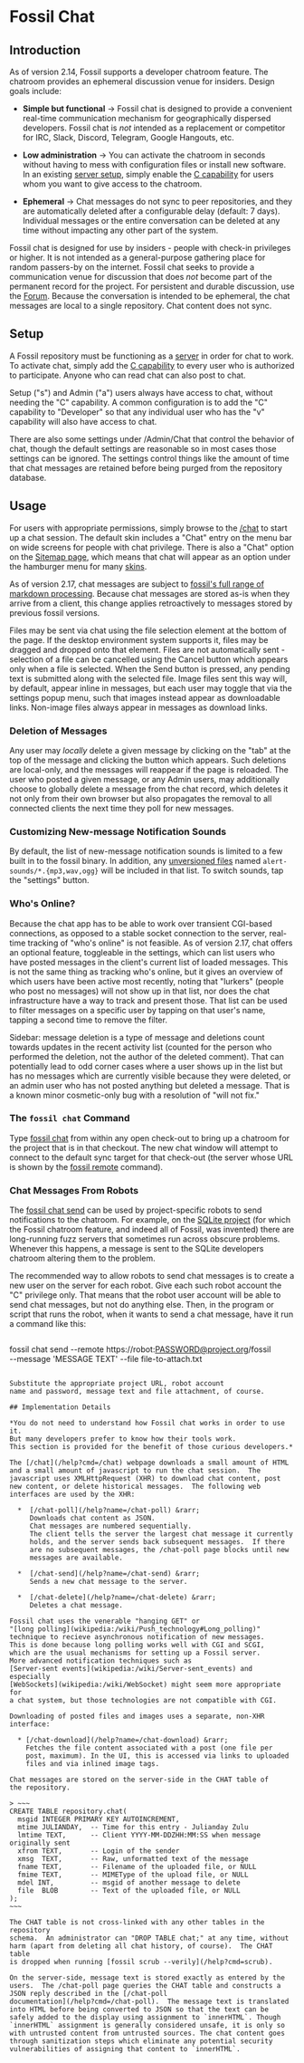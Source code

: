 # Fossil Chat

## Introduction

As of version 2.14,
Fossil supports a developer chatroom feature.  The chatroom provides an
ephemeral discussion venue for insiders.  Design goals include:

  *  **Simple but functional** &rarr;
     Fossil chat is designed to provide a convenient real-time
     communication mechanism for geographically dispersed developers.
     Fossil chat is *not* intended as a replacement or competitor for
     IRC, Slack, Discord, Telegram, Google Hangouts, etc.

  *  **Low administration** &rarr;
     You can activate the chatroom in seconds without having to
     mess with configuration files or install new software.
     In an existing [server setup](./server/),
     simply enable the [C capability](/setup_ucap_list) for users
     whom you want to give access to the chatroom.

  *  **Ephemeral** &rarr;
     Chat messages do not sync to peer repositories, and they are
     automatically deleted after a configurable delay (default: 7 days).
     Individual messages or the entire conversation
     can be deleted at any time without impacting any other part
     of the system.

Fossil chat is designed for use by insiders - people with check-in
privileges or higher.  It is not intended as a general-purpose gathering
place for random passers-by on the internet. 
Fossil chat seeks to provide a communication venue for discussion
that does *not* become part of the permanent record for the project.
For persistent and durable discussion, use the [Forum](./forum.wiki).
Because the conversation is intended to be ephemeral, the chat messages
are local to a single repository.  Chat content does not sync.


## Setup

A Fossil repository must be functioning as a [server](./server/) in order
for chat to work.
To activate chat, simply add the [C capability](/setup_ucap_list)
to every user who is authorized to participate.  Anyone who can read chat
can also post to chat.

Setup ("s") and Admin ("a") users always have access to chat, without needing
the "C" capability.  A common configuration is to add the "C" capability
to "Developer" so that any individual user who has the "v" capability will
also have access to chat.

There are also some settings under /Admin/Chat that control the
behavior of chat, though the default settings are reasonable so in most
cases those settings can be ignored.  The settings control things like
the amount of time that chat messages are retained before being purged
from the repository database.

## <a id="usage"></a>Usage

For users with appropriate permissions, simply browse to the
[/chat](/help?cmd=/chat) to start up a chat session.  The default
skin includes a "Chat" entry on the menu bar on wide screens for
people with chat privilege.  There is also a "Chat" option on
the [Sitemap page](/sitemap), which means that chat will appear
as an option under the hamburger menu for many [skins](./customskin.md).

As of version 2.17, chat messages are subject to [fossil's
full range of markdown processing](/md_rules). Because chat messages are
stored as-is when they arrive from a client, this change applies
retroactively to messages stored by previous fossil versions.

Files may be sent via chat using the file selection element at the
bottom of the page. If the desktop environment system supports it,
files may be dragged and dropped onto that element. Files are not
automatically sent - selection of a file can be cancelled using the
Cancel button which appears only when a file is selected. When the
Send button is pressed, any pending text is submitted along with the
selected file. Image files sent this way will, by default, appear
inline in messages, but each user may toggle that via the settings
popup menu, such that images instead appear as downloadable links.
Non-image files always appear in messages as download links.

### Deletion of Messages

Any user may *locally* delete a given message by clicking on the "tab"
at the top of the message and clicking the button which appears. Such
deletions are local-only, and the messages will reappear if the page
is reloaded. The user who posted a given message, or any Admin users,
may additionally choose to globally delete a message from the chat
record, which deletes it not only from their own browser but also
propagates the removal to all connected clients the next time they
poll for new messages.

### <a id='notifications'></a>Customizing New-message Notification Sounds

By default, the list of new-message notification sounds is limited to
a few built in to the fossil binary. In addition, any
[unversioned files](./unvers.wiki) named `alert-sounds/*.{mp3,wav,ogg}`
will be included in that list. To switch sounds, tap the "settings"
button.

### <a id='connection'></a> Who's Online?

Because the chat app has to be able to work over transient CGI-based
connections, as opposed to a stable socket connection to the server,
real-time tracking of "who's online" is not feasible. As of version
2.17, chat offers an optional feature, toggleable in the settings,
which can list users who have posted messages in the client's current
list of loaded messages. This is not the same thing as tracking who's
online, but it gives an overview of which users have been active most
recently, noting that "lurkers" (people who post no messages) will not
show up in that list, nor does the chat infrastructure have a way to
track and present those. That list can be used to filter messages on a
specific user by tapping on that user's name, tapping a second time to
remove the filter.

Sidebar: message deletion is a type of message and deletions count
towards updates in the recent activity list (counted for the person
who performed the deletion, not the author of the deleted
comment). That can potentially lead to odd corner cases where a user
shows up in the list but has no messages which are currently visible
because they were deleted, or an admin user who has not posted
anything but deleted a message. That is a known minor cosmetic-only
bug with a resolution of "will not fix."

### <a id="cli"></a> The `fossil chat` Command

Type [fossil chat](/help?cmd=chat) from within any open check-out
to bring up a chatroom for the project that is in that checkout.
The new chat window will attempt to connect to the default sync
target for that check-out (the server whose URL is shown by the
[fossil remote](/help?cmd=remote) command).

### <a id="robots"></a> Chat Messages From Robots

The [fossil chat send](/help?cmd=chat) can be used by project-specific
robots to send notifications to the chatroom.  For example, on the
[SQLite project](https://sqlite.org/) (for which the Fossil chatroom
feature, and indeed all of Fossil, was invented) there are long-running
fuzz servers that sometimes run across obscure problems.  Whenever this
happens, a message is sent to the SQLite developers chatroom altering
them to the problem.

The recommended way to allow robots to send chat messages is to create
a new user on the server for each robot.  Give each such robot account
the "C" privilege only.  That means that the robot user account will be 
able to send chat messages, but not do anything else.  Then, in the
program or script that runs the robot, when it wants to send a chat
message, have it run a command like this:

> ~~~~
fossil chat send --remote https://robot:PASSWORD@project.org/fossil \
  --message 'MESSAGE TEXT' --file file-to-attach.txt
~~~~

Substitute the appropriate project URL, robot account
name and password, message text and file attachment, of course.

## Implementation Details

*You do not need to understand how Fossil chat works in order to use it.
But many developers prefer to know how their tools work.
This section is provided for the benefit of those curious developers.*

The [/chat](/help?cmd=/chat) webpage downloads a small amount of HTML
and a small amount of javascript to run the chat session.  The
javascript uses XMLHttpRequest (XHR) to download chat content, post
new content, or delete historical messages.  The following web
interfaces are used by the XHR:

  *  [/chat-poll](/help?name=/chat-poll) &rarr;
     Downloads chat content as JSON.
     Chat messages are numbered sequentially.
     The client tells the server the largest chat message it currently
     holds, and the server sends back subsequent messages.  If there
     are no subsequent messages, the /chat-poll page blocks until new
     messages are available.

  *  [/chat-send](/help?name=/chat-send) &rarr;
     Sends a new chat message to the server.

  *  [/chat-delete](/help?name=/chat-delete) &rarr;
     Deletes a chat message.

Fossil chat uses the venerable "hanging GET" or 
"[long polling](wikipedia:/wiki/Push_technology#Long_polling)"
technique to recieve asynchronous notification of new messages.
This is done because long polling works well with CGI and SCGI,
which are the usual mechanisms for setting up a Fossil server.
More advanced notification techniques such as 
[Server-sent events](wikipedia:/wiki/Server-sent_events) and especially
[WebSockets](wikipedia:/wiki/WebSocket) might seem more appropriate for
a chat system, but those technologies are not compatible with CGI.

Downloading of posted files and images uses a separate, non-XHR interface:

  * [/chat-download](/help?name=/chat-download) &rarr;
    Fetches the file content associated with a post (one file per
    post, maximum). In the UI, this is accessed via links to uploaded
    files and via inlined image tags.

Chat messages are stored on the server-side in the CHAT table of
the repository.

> ~~~
CREATE TABLE repository.chat(
  msgid INTEGER PRIMARY KEY AUTOINCREMENT,
  mtime JULIANDAY,  -- Time for this entry - Julianday Zulu
  lmtime TEXT,      -- Client YYYY-MM-DDZHH:MM:SS when message originally sent
  xfrom TEXT,       -- Login of the sender
  xmsg  TEXT,       -- Raw, unformatted text of the message
  fname TEXT,       -- Filename of the uploaded file, or NULL
  fmime TEXT,       -- MIMEType of the upload file, or NULL
  mdel INT,         -- msgid of another message to delete
  file  BLOB        -- Text of the uploaded file, or NULL
);
~~~

The CHAT table is not cross-linked with any other tables in the repository
schema.  An administrator can "DROP TABLE chat;" at any time, without
harm (apart from deleting all chat history, of course).  The CHAT table
is dropped when running [fossil scrub --verily](/help?cmd=scrub).

On the server-side, message text is stored exactly as entered by the
users.  The /chat-poll page queries the CHAT table and constructs a
JSON reply described in the [/chat-poll
documentation](/help?cmd=/chat-poll).  The message text is translated
into HTML before being converted to JSON so that the text can be
safely added to the display using assignment to `innerHTML`. Though
`innerHTML` assignment is generally considered unsafe, it is only so
with untrusted content from untrusted sources. The chat content goes
through sanitization steps which eliminate any potential security
vulnerabilities of assigning that content to `innerHTML`.
